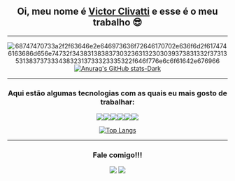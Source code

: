 <div align="center">

## Oi, meu nome é <a href="https://victorclvtt.github.io/site_curriculo_novo/">Victor Clivatti</a> e esse é o meu trabalho 😎

---
![68747470733a2f2f63646e2e646973636f72646170702e636f6d2f6174746163686d656e74732f3438313838373032363132303039373831332f3731353138373733343832313733323335322f646f776e6c6f61642e676966](https://github.com/VictorClvtt/VictorClvtt/assets/117422342/f3cf3422-5337-40b2-951c-ed3504cda8a5)
[![Anurag's GitHub stats-Dark](https://github-readme-stats.vercel.app/api?username=VictorClvtt&show_icons=true&theme=tokyonight)](https://github.com/anuraghazra/github-readme-stats#gh-dark-mode-only)

---

### Aqui estão algumas tecnologias com as quais eu mais gosto de trabalhar:

[![](https://img.shields.io/badge/C%2B%2B-00599C?style=for-the-badge&logo=c%2B%2B&logoColor=white)]()[![](https://img.shields.io/badge/Python-3776AB?style=for-the-badge&logo=python&logoColor=white)]()[![](https://img.shields.io/badge/HTML5-E34F26?style=for-the-badge&logo=html5&logoColor=white)]()[![](https://img.shields.io/badge/CSS3-1572B6?style=for-the-badge&logo=css3&logoColor=white)]()[![](https://img.shields.io/badge/MySQL-00000F?style=for-the-badge&logo=mysql&logoColor=white)]()[![](https://img.shields.io/badge/Microsoft_Excel-217346?style=for-the-badge&logo=microsoft-excel&logoColor=white)]()

[![Top Langs](https://github-readme-stats.vercel.app/api/top-langs/?username=VictorClvtt&layout=compact&theme=tokyonight)](https://github.com/anuraghazra/github-readme-stats)

---

### Fale comigo!!!

[![](https://img.shields.io/badge/LinkedIn-0077B5?style=for-the-badge&logo=linkedin&logoColor=white)](https://www.linkedin.com/in/victor-clivatti/)
[![](https://img.shields.io/badge/Email-0078D4?style=for-the-badge&logo=microsoft-outlook&logoColor=white)](mailto:joaoclivatti@hotmail.com)

</div>
